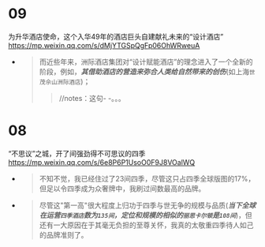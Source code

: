 
# 09

为升华酒店使命，这个入华49年的酒店巨头自建献礼未来的“设计酒店” https://mp.weixin.qq.com/s/dMjYTGSpQgFp06OhWRweuA
- > 而近些年来，洲际酒店集团对“设计赋能酒店”的理念进入了一个全新的阶段，例如，***其借助酒店的营造来弥合人类给自然带来的创伤***(如上海`世茂佘山洲际酒店`)；
  >> //notes：这句- -。。。

# 08

“不思议”之城，开了间强劲得不可思议的四季 https://mp.weixin.qq.com/s/6e8P6P1UsoO0F9J8VOalWQ
- > 不知不觉，我已经住过了23间四季，尽管这只占四季全球版图的17%，但足以令四季成为众奢牌中，我刷过间数最高的品牌。‍‍‍‍‍‍‍‍‍‍‍‍‍‍‍
- > 尽管这"第一高"很大程度上归功于四季与世无争的规模与品质(***当下全球在运营`四季酒店`数为`135间`，定位和规模的相似的`丽思卡尔顿`是`108间`***)，但还有一大原因在于其毫无负担的至尊关怀，我真的太敬重四季待人如己的品牌准则了。
